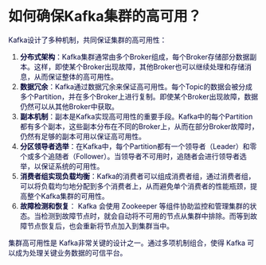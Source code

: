 # 如何确保Kafka集群的高可用？

<font style="color:rgb(5, 7, 59);">Kafka设计了多种机制，共同保证集群的高可用性：</font>

1. **<font style="color:rgb(5, 7, 59);">分布式架构</font>**<font style="color:rgb(5, 7, 59);">：Kafka集群通常由多个Broker组成，每个Broker存储部分数据副本。这样，即使某个Broker出现故障，其他Broker也可以继续处理和存储消息，从而保证整体的高可用性。</font>
2. **<font style="color:rgb(5, 7, 59);">数据冗余</font>**<font style="color:rgb(5, 7, 59);">：Kafka通过数据冗余来保证高可用性。每个Topic的数据会被分成多个Partition，并在多个Broker上进行复制。即使某个Broker出现故障，数据仍然可以从其他Broker中获取。</font>
3. **<font style="color:rgb(5, 7, 59);">副本机制</font>**<font style="color:rgb(5, 7, 59);">：副本是Kafka实现高可用性的重要手段。Kafka中的每个Partition都有多个副本，这些副本分布在不同的Broker上，从而在部分Broker故障时，仍然有足够的副本可用以保证高可用性。</font>
4. **<font style="color:rgb(5, 7, 59);">分区领导者选举</font>**<font style="color:rgb(5, 7, 59);">：在Kafka中，每个Partition都有一个领导者（Leader）和零个或多个追随者（Follower）。当领导者不可用时，追随者会进行领导者选举，以保证系统的可用性。</font>
5. **<font style="color:rgb(5, 7, 59);">消费者组实现负载均衡</font>**<font style="color:rgb(5, 7, 59);">：Kafka的消费者可以组成消费者组，通过消费者组，可以将负载均匀地分配到多个消费者上，从而避免单个消费者的性能瓶颈，提高整个Kafka集群的可用性。</font>
6. **<font style="color:rgb(5, 7, 59);">故障检测和恢复</font>**<font style="color:rgb(5, 7, 59);">： Kafka 会使用 Zookeeper 等组件协助监控和管理集群的状态。当检测到故障节点时，就会自动将不可用的节点从集群中排除。而等到故障节点恢复后，也会重新将节点加入到集群当中。</font>

<font style="color:rgb(5, 7, 59);">集群高可用性是 Kafka非常关键的设计之一。通过多项机制组合，使得 Kafka 可以成为处理关键业务数据的可信平台。</font>

